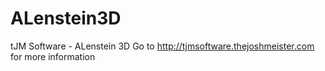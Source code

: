 # ALenstein3D
tJM Software - ALenstein 3D
Go to http://tjmsoftware.thejoshmeister.com for more information
